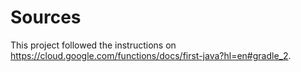 # Sources

This project followed the instructions on https://cloud.google.com/functions/docs/first-java?hl=en#gradle_2.
